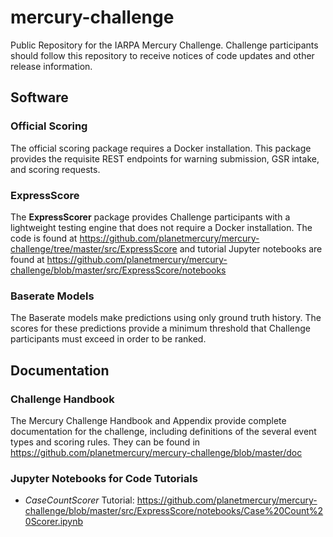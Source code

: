 # mercury-challenge
Public Repository for the IARPA Mercury Challenge.  Challenge participants should follow this repository to receive notices of code updates and other release information.

## Software
### Official Scoring
The official scoring package requires a Docker installation.  This package provides the requisite REST endpoints for warning submission, GSR intake, and scoring requests.
### ExpressScore 
The **ExpressScorer** package provides Challenge participants with a lightweight testing engine that does not require a Docker installation.  The code is found at https://github.com/planetmercury/mercury-challenge/tree/master/src/ExpressScore and tutorial Jupyter notebooks are found at https://github.com/planetmercury/mercury-challenge/blob/master/src/ExpressScore/notebooks
### Baserate Models
The Baserate models make predictions using only ground truth history.  The scores for these predictions provide a minimum threshold that Challenge participants must exceed in order to be ranked.

## Documentation
### Challenge Handbook
The Mercury Challenge Handbook and Appendix provide complete documentation for the challenge, including definitions of the several event types and scoring rules.  They can be found in https://github.com/planetmercury/mercury-challenge/blob/master/doc
### Jupyter Notebooks for Code Tutorials
- *CaseCountScorer* Tutorial: https://github.com/planetmercury/mercury-challenge/blob/master/src/ExpressScore/notebooks/Case%20Count%20Scorer.ipynb
